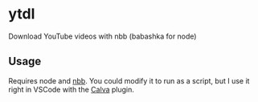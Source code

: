 # ytdl
Download YouTube videos with nbb (babashka for node)

## Usage

Requires node and [nbb](https://github.com/babashka/nbb). You could modify it to run as a script, but I use it right in VSCode with the [Calva](https://calva.io/) plugin.
